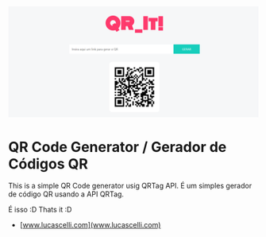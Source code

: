 ![Repository Cover](gitcover.png?raw=true "Repository Cover")
# QR Code Generator / Gerador de Códigos QR
This is a simple QR Code generator usig QRTag API.
É um simples gerador de código QR usando a API QRTag.

É isso :D
Thats it :D
* [www.lucascelli.com](www.lucascelli.com)
